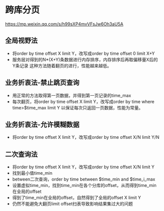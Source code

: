 # 跨库分页

https://mp.weixin.qq.com/s/h99sXP4mvVFsJw6Oh3aU5A

## 全局视野法
 - 将order by time offset X limit Y，改写成order by time offset 0 limit X+Y
 - 服务层对得到的N*(X+Y)条数据进行内存排序，内存排序后再取偏移量X后的Y条记录
这种方法随着翻页的进行，性能越来越低。
 
## 业务折衷法-禁止跳页查询
 - 用正常的方法取得第一页数据，并得到第一页记录的time_max
 - 每次翻页，将order by time offset X limit Y，改写成order by time where time>$time_max limit Y
以保证每次只返回一页数据，性能为常量。
 
## 业务折衷法-允许模糊数据
 - 将order by time offset X limit Y，改写成order by time offset X/N limit Y/N
 
## 二次查询法
 - 将order by time offset X limit Y，改写成order by time offset X/N limit Y
 - 找到最小值time_min
 - between二次查询，order by time between $time_min and $time_i_max
 - 设置虚拟time_min，找到time_min在各个分库的offset，从而得到time_min在全局的offset
 - 得到了time_min在全局的offset，自然得到了全局的offset X limit Y
 - 仍然不能避免大翻页limit offset扫表导致影响结果集过大的问题